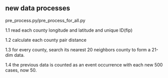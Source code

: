 ## new data processes


pre_process.py/pre_process_for_all.py

1.1 read each county longitude and latitude and unique ID(fip)

1.2 calculate each county pair distance

1.3 for every county, search its nearest 20 neighbors county to form a 21-dim data.

1.4 the previous data is counted as an event occurrence with each new 500 cases, now 50.
